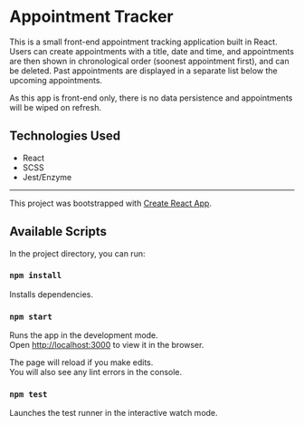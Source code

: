 # Appointment Tracker

This is a small front-end appointment tracking application built in React. Users can create appointments with a title, date and time, and appointments are then shown in chronological order (soonest appointment first), and can be deleted. Past appointments are displayed in a separate list below the upcoming appointments.

As this app is front-end only, there is no data persistence and appointments will be wiped on refresh.

 ## Technologies Used

* React
* SCSS
* Jest/Enzyme 


---

This project was bootstrapped with [Create React App](https://github.com/facebook/create-react-app).

## Available Scripts

In the project directory, you can run:

### `npm install`

Installs dependencies.

### `npm start`

Runs the app in the development mode.\
Open [http://localhost:3000](http://localhost:3000) to view it in the browser.

The page will reload if you make edits.\
You will also see any lint errors in the console.

### `npm test`

Launches the test runner in the interactive watch mode.
